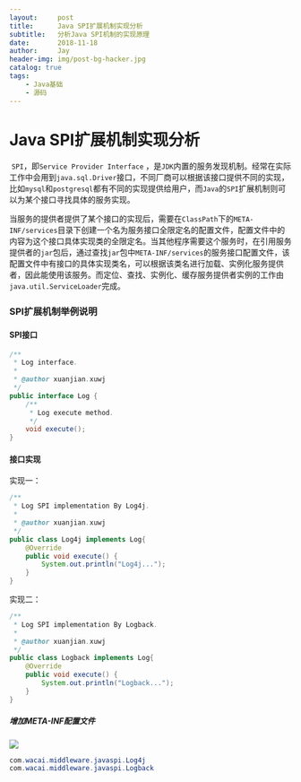 ```yaml
---
layout:     post
title:      Java SPI扩展机制实现分析
subtitle:   分析Java SPI机制的实现原理
date:       2018-11-18
author:     Jay
header-img: img/post-bg-hacker.jpg
catalog: true
tags:
    - Java基础
    - 源码
---
```


# Java SPI扩展机制实现分析

​	`SPI`，即`Service Provider Interface` ，是`JDK`内置的服务发现机制。经常在实际工作中会用到`java.sql.Driver`接口，不同厂商可以根据该接口提供不同的实现，比如`mysql`和`postgresql`都有不同的实现提供给用户，而`Java`的`SPI`扩展机制则可以为某个接口寻找具体的服务实现。	

当服务的提供者提供了某个接口的实现后，需要在`ClassPath`下的`META-INF/services`目录下创建一个名为服务接口全限定名的配置文件，配置文件中的内容为这个接口具体实现类的全限定名。当其他程序需要这个服务时，在引用服务提供者的`jar`包后，通过查找`jar`包中`META-INF/services`的服务接口配置文件，该配置文件中有接口的具体实现类名，可以根据该类名进行加载、实例化服务提供者，因此能使用该服务。而定位、查找、实例化、缓存服务提供者实例的工作由`java.util.ServiceLoader`完成。

### SPI扩展机制举例说明

#### SPI接口

```java
/**
 * Log interface.
 *
 * @author xuanjian.xuwj
 */
public interface Log {
    /**
     * Log execute method.
     */
    void execute();
}
```

#### 接口实现

实现一：

```java
/**
 * Log SPI implementation By Log4j.
 *
 * @author xuanjian.xuwj
 */
public class Log4j implements Log{
    @Override
    public void execute() {
        System.out.println("Log4j...");
    }
}
```

实现二：

```java
/**
 * Log SPI implementation By Logback.
 *
 * @author xuanjian.xuwj
 */
public class Logback implements Log{
    @Override
    public void execute() {
        System.out.println("Logback...");
    }
}
```

##### 增加META-INF配置文件

![](http://alvin-jay.oss-cn-hangzhou.aliyuncs.com/java%E6%BA%90%E7%A0%81/java%20spi-1.jpg?Expires=1542514901&OSSAccessKeyId=TMP.AQHDsaCjxl7Nr0Rrq4uOj2asJndt3ui3WhuxGyddyu-KzaN9UoWCJieLf_FeMC4CFQCJrdH6EIzDDiQqUuvU-zGiIInOLwIVAPyTslcDVPwU34M_6FUDx1uMdgoX&Signature=HZQpK%2BDh9HETOu1uspumF7GZtJo%3D)

```java
com.wacai.middleware.javaspi.Log4j
com.wacai.middleware.javaspi.Logback
```
